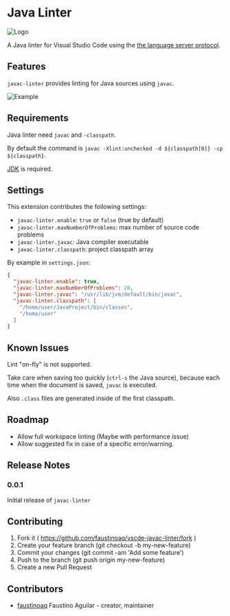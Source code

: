 # Java Linter

![Logo](https://raw.githubusercontent.com/faustinoaq/vscode-javac-linter/master/client/images/icon.png)

A Java linter for Visual Studio Code using the
[the language server protocol](https://code.visualstudio.com/blogs/2016/06/27/common-language-protocol).

## Features

`javac-linter` provides linting for Java sources using `javac`.

![Example](https://raw.githubusercontent.com/faustinoaq/vscode-javac-linter/master/client/images/example.gif)

## Requirements

Java linter need `javac` and `-classpath`.

By default the command is `javac -Xlint:unchecked -d ${classpath[0]} -cp ${classpath}`.

[JDK](https://en.wikipedia.org/wiki/Java_Development_Kit) is required.

## Settings 

This extension contributes the following settings:

* `javac-linter.enable`: `true` or `false` (true by default)
* `javac-linter.maxNumberOfProblems`: max number of source code problems
* `javac-linter.javac`: Java compiler executable
* `javac-linter.classpath`: project classpath array

By example in `settings.json`:

```json
{
  "javac-linter.enable": true,
  "javac-linter.maxNumberOfProblems": 20,
  "javac-linter.javac": "/usr/lib/jvm/default/bin/javac",
  "javac-linter.classpath": [
    "/home/user/JavaProject/bin/classes",
    "/home/user"
  ]
}
```

## Known Issues

Lint "on-fly" is not supported.

Take care when saving too quickly (`ctrl-s` the Java source),
because each time when the document is saved, `javac` is executed. 

Also `.class` files are generated inside of the first classpath.

## Roadmap

- Allow full workspace linting (Maybe with performance issue)
- Allow suggested fix in case of a specific error/warning.

## Release Notes

### 0.0.1

Initial release of `javac-linter`

## Contributing

1. Fork it ( https://github.com/faustinoaq/vscde-javac-linter/fork )
2. Create your feature branch (git checkout -b my-new-feature)
3. Commit your changes (git commit -am 'Add some feature')
4. Push to the branch (git push origin my-new-feature)
5. Create a new Pull Request

## Contributors

- [faustinoaq](https://github.com/faustinoaq) Faustino Aguilar - creator, maintainer
